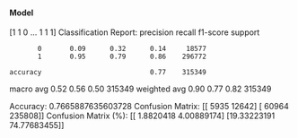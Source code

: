 #### Model
[1 1 0 ... 1 1 1]
Classification Report:
              precision    recall  f1-score   support

           0       0.09      0.32      0.14     18577
           1       0.95      0.79      0.86    296772

    accuracy                           0.77    315349
   macro avg       0.52      0.56      0.50    315349
weighted avg       0.90      0.77      0.82    315349

Accuracy: 0.7665887635603728
Confusion Matrix:
[[  5935  12642]
 [ 60964 235808]]
Confusion Matrix (%):
[[ 1.8820418   4.00889174]
 [19.33223191 74.77683455]]
